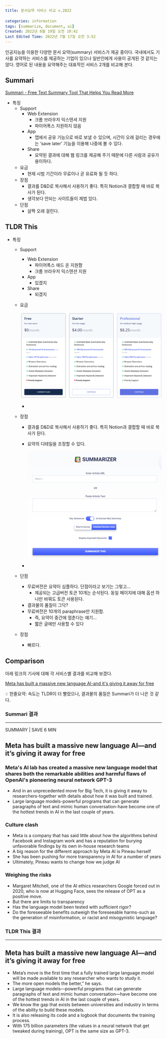 ```yaml
---
title: 문서요약 서비스 비교 v.2022

categories: information
tags: [summarize, document, ai]
Created: 2022년 6월 19일 오전 10:42
Last Edited Time: 2022년 7월 17일 오전 3:52
---
```


인공지능을 이용한 다양한 문서 요약(summary) 서비스가 제공 중이다. 국내에서도 기사를 요약하는 서비스를 제공하는 기업이 있으나 일반인에게 사용이 공개된 것 같지는 않다. 영어로 된 내용을 요약해주는 대표적인 서비스 2개를 비교해 본다.

## Summari

[Summari - Free Text Summary Tool That Helps You Read More](https://www.summari.com/)

- 특징
    - Support
        - Web Extension
            - 크롬 브라우저 익스텐셔 지원
            - 파이어폭스 지원하지 않음
        - App
            - 앱에서 공유 기능으로 바로 보낼 수 있으며, 시간이 오래 걸리는 경우에는  ‘save later’ 기능을 이용해 나중에 볼 수 있다.
        - Share
            - 요약된 결과에 대해 웹 링크를 제공해 주기 때문에 다른 사람과 공유가 용이하다.
    - 요금
        - 현재 시범 기간이라 무료이나 곧 유료화 될 듯 하다.
    - 장점
        - 결과를 D&D로 복사해서 사용하기 좋다. 특히 Notion과 결합할 때 바로 복사가 된다.
        - 생각보다 안되는 사이트들이 제법 있다.
    - 단점
        - 살짝 오래 걸린다.
        

## TLDR This

- 특징
    - Support
        - Web Extension
            - 파이어폭스 애드 온 지원함
            - 크롬 브라우저 익스텐션 지원
        - App
            - 있겠지
        - Share
            - 되겠지
    - 요금
        
        ![Untitled](/assets/images/2022-07-17-문서요약-서비스-비교-v-2022/Untitled.png)
        
        - 
    - 장점
        - 결과를 D&D로 복사해서 사용하기 좋다. 특히 Notion과 결합할 때 바로 복사가 된다.
        - 요약의 디테일을 조정할 수 있다.
            
            ![Untitled](/assets/images/2022-07-17-문서요약-서비스-비교-v-2022/Untitled%201.png)
            
        - 
    - 단점
        - 무료버전은 요약이 심플하다. 단점이라고 보기는 그렇고…
            - 제공되는 고급버전 토큰 10개는 순삭된다. 동일 페이지에 대해 옵션 하나만 바꿔도 토큰 사용된다.
        - 결과물의 품질이 그닥?
        - 무료버전은 10개의 paraphrase만 지원함.
            - 즉, 요약이 중간에 멈춘다는 얘기…
            - 짧은 글에만 사용할 수 있다
    - 장점
        - 빠르다.
        

## Comparison

아래 링크의 기사에 대해 각 서비스별 결과를 비교해 보겠다.

[Meta has built a massive new language AI-and it's giving it away for free](https://www.technologyreview.com/2022/05/03/1051691/meta-ai-large-language-model-gpt3-ethics-huggingface-transparency/)

<aside>
💡 한줄요약: 속도는 TLDR이 더 빨랐으나, 결과물의 품질은 Summari가 더 나은 것 같다.

</aside>

### Summari 결과

---

SUMMARY | SAVE 6 MIN

## Meta has built a massive new language AI—and it’s giving it away for free

### Meta's AI lab has created a massive new language model that shares both the remarkable abilities and harmful flaws of OpenAI's pioneering neural network GPT-3

- And in an unprecedented move for Big Tech, it is giving it away to researchers-together with details about how it was built and trained.
- Large language models-powerful programs that can generate paragraphs of text and mimic human conversation-have become one of the hottest trends in AI in the last couple of years.

### Culture clash

- Meta is a company that has said little about how the algorithms behind Facebook and Instagram work and has a reputation for burying unfavorable findings by its own in-house research teams
- A big reason for the different approach by Meta AI is Pineau herself
- She has been pushing for more transparency in AI for a number of years
- Ultimately, Pineau wants to change how we judge AI

### Weighing the risks

- Margaret Mitchell, one of the AI ethics researchers Google forced out in 2020, who is now at Hugging Face, sees the release of OPT as a positive move.
- But there are limits to transparency
- Has the language model been tested with sufficient rigor?
- Do the foreseeable benefits outweigh the foreseeable harms-such as the generation of misinformation, or racist and misogynistic language?

### TLDR This 결과

---

## **Meta has built a massive new language AI—and it’s giving it away for free**

- Meta’s move is the first time that a fully trained large language model will
be made available to any researcher who wants to study it.
- The more open models the better,” he says.
- Large language models—powerful programs that can generate paragraphs of text
and mimic human conversation—have become one of the hottest trends in AI in the last couple of years.
- We know the gap that exists between universities and industry in terms of the ability to build these models.
- It is also releasing its code and a logbook that documents the training process.
- With 175 billion parameters (the values in a neural network that get tweaked during training), OPT is the same size as GPT-3.